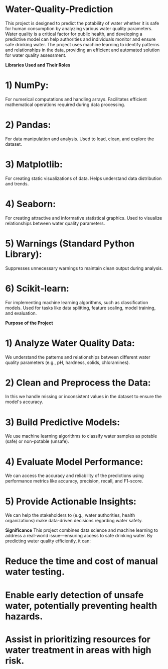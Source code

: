 # Water-Quality-Prediction
This project is designed to predict the potability of water whether it is safe for human consumption by analyzing various water quality parameters. Water quality is a critical factor for public health, and developing a predictive model can help authorities and individuals monitor and ensure safe drinking water. The project uses machine learning to identify patterns and relationships in the data, providing an efficient and automated solution for water quality assessment.

**Libraries Used and Their Roles**
# 1) NumPy:
For numerical computations and handling arrays.
Facilitates efficient mathematical operations required during data processing.

# 2) Pandas:
For data manipulation and analysis.
Used to load, clean, and explore the dataset.

# 3) Matplotlib:
For creating static visualizations of data.
Helps understand data distribution and trends.

# 4) Seaborn:
For creating attractive and informative statistical graphics.
Used to visualize relationships between water quality parameters.

# 5) Warnings (Standard Python Library):
Suppresses unnecessary warnings to maintain clean output during analysis.

# 6) Scikit-learn:
For implementing machine learning algorithms, such as classification models.
Used for tasks like data splitting, feature scaling, model training, and evaluation.

**Purpose of the Project**
# 1) Analyze Water Quality Data:
We understand the patterns and relationships between different water quality parameters (e.g., pH, hardness, solids, chloramines).

# 2) Clean and Preprocess the Data:
In this we handle missing or inconsistent values in the dataset to ensure the model's accuracy.

# 3) Build Predictive Models:
We use machine learning algorithms to classify water samples as potable (safe) or non-potable (unsafe).

# 4) Evaluate Model Performance:
We can access the accuracy and reliability of the predictions using performance metrics like accuracy, precision, recall, and F1-score.

# 5) Provide Actionable Insights:
We can help the stakeholders to (e.g., water authorities, health organizations) make data-driven decisions regarding water safety.

**Significance**
This project combines data science and machine learning to address a real-world issue—ensuring access to safe drinking water. By predicting water quality efficiently, it can:

# Reduce the time and cost of manual water testing.
# Enable early detection of unsafe water, potentially preventing health hazards.
# Assist in prioritizing resources for water treatment in areas with high risk.
